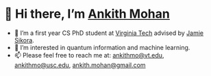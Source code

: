 # 👋 Hi there, I’m [Ankith Mohan](https://ankith-mohan.github.io)
- 🌱 I’m a first year CS PhD student at [Virginia Tech](https://vt.edu/) advised by [Jamie Sikora](https://sites.google.com/site/jamiesikora).
- 👀 I’m interested in quantum information and machine learning.
- 📫 Please feel free to reach me at: [ankithmo@vt.edu](mailto:ankithmo@vt.edu), [ankithmo@usc.edu](mailto:ankithmo@usc.edu), [ankith.mohan@gmail.com](mailto:ankith.mohan@gmail.com)

<!---
ankith-mohan/ankith-mohan is a ✨ special ✨ repository because its `README.md` (this file) appears on your GitHub profile.
You can click the Preview link to take a look at your changes.
--->
